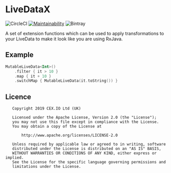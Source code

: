 # LiveDataX

![CircleCI](https://img.shields.io/circleci/build/github/decent-finance/livedatax?token=76b540311f5461a4524860369077af30aa910428) [![Maintainability](https://api.codeclimate.com/v1/badges/7c8b9a85f89925841800/maintainability)](https://codeclimate.com/github/decent-finance/livedatax/maintainability) ![Bintray](https://img.shields.io/bintray/v/decent-finance/utils/com.cexdirect.livedatax)

A set of extension functions which can be used to apply transformations to your LiveData to make it look like you are using RxJava.

## Example
```kotlin
MutableLiveData<Int>()
    .filter { it > 10 }
    .map { it + 10 }
    .switchMap { MutableLiveData(it.toString()) }
```

## Licence

```
   Copyright 2019 CEX.​IO Ltd (UK)

   Licensed under the Apache License, Version 2.0 (the "License");
   you may not use this file except in compliance with the License.
   You may obtain a copy of the License at

       http://www.apache.org/licenses/LICENSE-2.0

   Unless required by applicable law or agreed to in writing, software
   distributed under the License is distributed on an "AS IS" BASIS,
   WITHOUT WARRANTIES OR CONDITIONS OF ANY KIND, either express or implied.
   See the License for the specific language governing permissions and
   limitations under the License.
```
